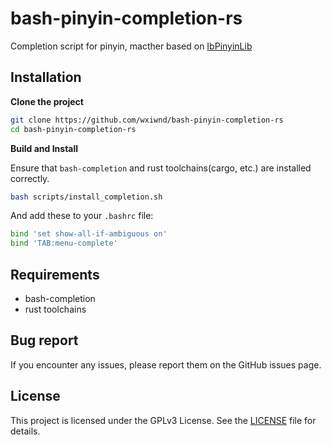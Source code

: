 # bash-pinyin-completion-rs
Completion script for pinyin, macther based on [IbPinyinLib](https://github.com/Chaoses-Ib/IbPinyinLib)

## Installation
**Clone the project**
```bash
git clone https://github.com/wxiwnd/bash-pinyin-completion-rs
cd bash-pinyin-completion-rs
```

**Build and Install**

Ensure that `bash-completion` and rust toolchains(cargo, etc.) are installed correctly.

```bash
bash scripts/install_completion.sh
```

And add these to your `.bashrc` file:
```bash
bind 'set show-all-if-ambiguous on'
bind 'TAB:menu-complete'
```

## Requirements
- bash-completion
- rust toolchains

## Bug report
If you encounter any issues, please report them on the GitHub issues page.

## License
This project is licensed under the GPLv3 License. See the [LICENSE](./LICENSE) file for details.